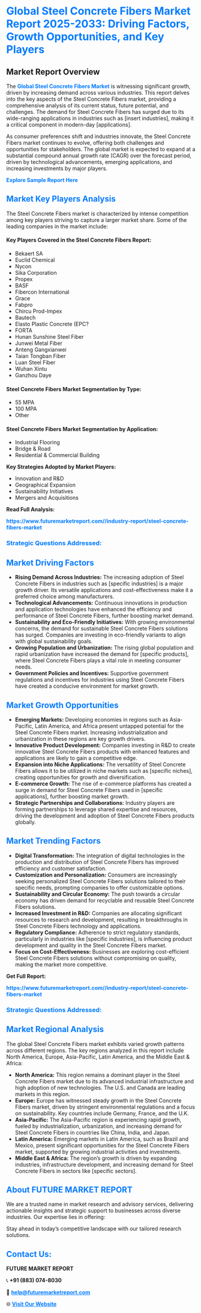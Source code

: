 <h1 style="color: #007BFF;">Global Steel Concrete Fibers Market Report 2025-2033: Driving Factors, Growth Opportunities, and Key Players</h1>

<section id="overview">
<h2>Market Report Overview</h2>
<p>The <a href="https://www.futuremarketreport.com//industry-report/steel-concrete-fibers-market" style="color: #007BFF; text-decoration: none;"><strong>Global Steel Concrete Fibers Market</strong></a> is witnessing significant growth, driven by increasing demand across various industries. This report delves into the key aspects of the Steel Concrete Fibers market, providing a comprehensive analysis of its current status, future potential, and challenges. The demand for Steel Concrete Fibers has surged due to its wide-ranging applications in industries such as [insert industries], making it a critical component in modern-day [applications].</p>
<p>As consumer preferences shift and industries innovate, the Steel Concrete Fibers market continues to evolve, offering both challenges and opportunities for stakeholders. The global market is expected to expand at a substantial compound annual growth rate (CAGR) over the forecast period, driven by technological advancements, emerging applications, and increasing investments by major players.</p>
</section>

<section id="overview">
<p><a href="https://www.futuremarketreport.com//request-sample/reportId=90848" style="color: #007BFF; text-decoration: none;"><strong>Explore Sample Report Here</strong></a></p>
</section>

<section id="key-players">
<h2 style="color: #007BFF;">Market Key Players Analysis</h2>
<p>The Steel Concrete Fibers market is characterized by intense competition among key players striving to capture a larger market share. Some of the leading companies in the market include:</p>
<h4>Key Players Covered in the Steel Concrete Fibers Report:</h4>
<ul><li>Bekaert SA</li><li>Euclid Chemical</li><li>Nycon</li><li>Sika Corporation</li><li>Propex</li><li>BASF</li><li>Fibercon International</li><li>Grace</li><li>Fabpro</li><li>Chircu Prod-Impex</li><li>Bautech</li><li>Elasto Plastic Concrete (EPC?</li><li>FORTA</li><li>Hunan Sunshine Steel Fiber</li><li>Junwei Metal Fiber</li><li>Anteng Gangxianwei</li><li>Taian Tongban Fiber</li><li>Luan Steel Fiber</li><li>Wuhan Xintu</li><li>Ganzhou Daye</li></ul>
<h4>Steel Concrete Fibers Market Segmentation by Type:</h4>
<ul><li>55 MPA</li><li>100 MPA</li><li>Other</li></ul>

<h4>Steel Concrete Fibers Market Segmentation by Application:</h4>
<ul><li>Industrial Flooring</li><li>Bridge &amp; Road</li><li>Residential &amp; Commercial Building</li></ul>
<p><strong>Key Strategies Adopted by Market Players:</strong></p>
<ul>
<li>Innovation and R&D</li>
<li>Geographical Expansion</li>
<li>Sustainability Initiatives</li>
<li>Mergers and Acquisitions</li>
</ul>
</section>

<section>
<p><strong>Read Full Analysis: </strong></p><a href="https://www.futuremarketreport.com//industry-report/steel-concrete-fibers-market" style="color: #007BFF; text-decoration: none;"><strong>https://www.futuremarketreport.com//industry-report/steel-concrete-fibers-market</strong></a>
<h3 style="color: #007BFF;">Strategic Questions Addressed:</h3>
</section>

<section id="driving-factors">
<h2 style="color: #007BFF;">Market Driving Factors</h2>
<ul>
<li><strong>Rising Demand Across Industries:</strong> The increasing adoption of Steel Concrete Fibers in industries such as [specific industries] is a major growth driver. Its versatile applications and cost-effectiveness make it a preferred choice among manufacturers.</li>
<li><strong>Technological Advancements:</strong> Continuous innovations in production and application technologies have enhanced the efficiency and performance of Steel Concrete Fibers, further boosting market demand.</li>
<li><strong>Sustainability and Eco-Friendly Initiatives:</strong> With growing environmental concerns, the demand for sustainable Steel Concrete Fibers solutions has surged. Companies are investing in eco-friendly variants to align with global sustainability goals.</li>
<li><strong>Growing Population and Urbanization:</strong> The rising global population and rapid urbanization have increased the demand for [specific products], where Steel Concrete Fibers plays a vital role in meeting consumer needs.</li>
<li><strong>Government Policies and Incentives:</strong> Supportive government regulations and incentives for industries using Steel Concrete Fibers have created a conducive environment for market growth.</li>
</ul>
</section>

<section id="growth-opportunities">
<h2 style="color: #007BFF;">Market Growth Opportunities</h2>
<ul>
<li><strong>Emerging Markets:</strong> Developing economies in regions such as Asia-Pacific, Latin America, and Africa present untapped potential for the Steel Concrete Fibers market. Increasing industrialization and urbanization in these regions are key growth drivers.</li>
<li><strong>Innovative Product Development:</strong> Companies investing in R&D to create innovative Steel Concrete Fibers products with enhanced features and applications are likely to gain a competitive edge.</li>
<li><strong>Expansion into Niche Applications:</strong> The versatility of Steel Concrete Fibers allows it to be utilized in niche markets such as [specific niches], creating opportunities for growth and diversification.</li>
<li><strong>E-commerce Growth:</strong> The rise of e-commerce platforms has created a surge in demand for Steel Concrete Fibers used in [specific applications], further boosting market growth.</li>
<li><strong>Strategic Partnerships and Collaborations:</strong> Industry players are forming partnerships to leverage shared expertise and resources, driving the development and adoption of Steel Concrete Fibers products globally.</li>
</ul>
</section>

<section id="trending-factors">
<h2 style="color: #007BFF;">Market Trending Factors</h2>
<ul>
<li><strong>Digital Transformation:</strong> The integration of digital technologies in the production and distribution of Steel Concrete Fibers has improved efficiency and customer satisfaction.</li>
<li><strong>Customization and Personalization:</strong> Consumers are increasingly seeking personalized Steel Concrete Fibers solutions tailored to their specific needs, prompting companies to offer customizable options.</li>
<li><strong>Sustainability and Circular Economy:</strong> The push towards a circular economy has driven demand for recyclable and reusable Steel Concrete Fibers solutions.</li>
<li><strong>Increased Investment in R&D:</strong> Companies are allocating significant resources to research and development, resulting in breakthroughs in Steel Concrete Fibers technology and applications.</li>
<li><strong>Regulatory Compliance:</strong> Adherence to strict regulatory standards, particularly in industries like [specific industries], is influencing product development and quality in the Steel Concrete Fibers market.</li>
<li><strong>Focus on Cost-Effectiveness:</strong> Businesses are exploring cost-efficient Steel Concrete Fibers solutions without compromising on quality, making the market more competitive.</li>
</ul>
</section>

<section>
<p><strong>Get Full Report: </strong></p><a href="https://www.futuremarketreport.com//industry-report/steel-concrete-fibers-market" style="color: #007BFF; text-decoration: none;"><strong>https://www.futuremarketreport.com//industry-report/steel-concrete-fibers-market</strong></a>
<h3 style="color: #007BFF;">Strategic Questions Addressed:</h3>
</section>


<section id="regional-analysis">
<h2 style="color: #007BFF;">Market Regional Analysis</h2>
<p>The global Steel Concrete Fibers market exhibits varied growth patterns across different regions. The key regions analyzed in this report include North America, Europe, Asia-Pacific, Latin America, and the Middle East & Africa:</p>
<ul>
<li><strong>North America:</strong> This region remains a dominant player in the Steel Concrete Fibers market due to its advanced industrial infrastructure and high adoption of new technologies. The U.S. and Canada are leading markets in this region.</li>
<li><strong>Europe:</strong> Europe has witnessed steady growth in the Steel Concrete Fibers market, driven by stringent environmental regulations and a focus on sustainability. Key countries include Germany, France, and the U.K.</li>
<li><strong>Asia-Pacific:</strong> The Asia-Pacific region is experiencing rapid growth, fueled by industrialization, urbanization, and increasing demand for Steel Concrete Fibers in countries like China, India, and Japan.</li>
<li><strong>Latin America:</strong> Emerging markets in Latin America, such as Brazil and Mexico, present significant opportunities for the Steel Concrete Fibers market, supported by growing industrial activities and investments.</li>
<li><strong>Middle East & Africa:</strong> The region’s growth is driven by expanding industries, infrastructure development, and increasing demand for Steel Concrete Fibers in sectors like [specific sectors].</li>
</ul>
</section>

<footer>
<h2 style="color: #007BFF;">About FUTURE MARKET REPORT</h2>
<p>We are a trusted name in market research and advisory services, delivering actionable insights and strategic support to businesses across diverse industries. Our expertise lies in offering:</p>

<p>Stay ahead in today’s competitive landscape with our tailored research solutions.</p>

<h2 style="color: #007BFF;">Contact Us:</h2>
<p><strong>FUTURE MARKET REPORT</strong></p>
<p>📞 <strong>+91 (883) 074-8030</strong></p>
<p>📧 <strong><a href="mailto:help@futuremarketreport.com" style="color: #007BFF;">help@futuremarketreport.com</a></strong></p>
<p>🌐 <strong><a href="https://www.futuremarketreport.com/" style="color: #007BFF;">Visit Our Website</a></strong></p>
</footer>